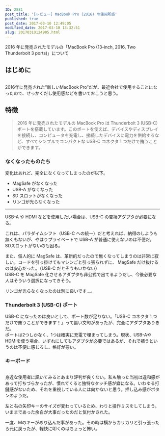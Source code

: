 ```yaml
---
ID: 2881
post_title: '[レビュー] MacBook Pro (2016) の使用所感'
published: true
post_date: 2017-03-10 12:49:05
modified_date: 2017-03-10 13:32:51
slug: 20170310124905.html
---
```

<p>2016 年に発売されたモデルの「MacBook Pro (13-inch, 2016, Two Thunderbolt 3 ports)」について<br />
<!--more--></p>
<h2>はじめに</h2>
<img decoding="async" lazyload="lazy" src="https://i.imgur.com/MOylDJs.png" alt="" />
<p>2016年に発売された&#8221;新しいMacBook Pro&#8221;だが、最近会社で使用することになったので、せっかくだし使用感などを書いておこうと思う。</p>
<h2>特徴</h2>
<blockquote><p>
  2016 年に発売されたモデルの MacBook Pro は Thunderbolt 3 (USB-C) ポートを搭載しています。このポートを使えば、デバイスやディスプレイを接続し、コンピュータを充電し、接続したデバイスに電力を供給するなど、すべてシンプルでコンパクトな USB-C コネクタ 1 つだけで賄うことができます。
</p></blockquote>
<h3>なくなったものたち</h3>
<p>変化はあれど、完全になくなってしまったのが以下。</p>
<ul>
<li>MagSafe がなくなった</li>
<li>USB-A がなくなった</li>
<li>SD スロットがなくなった</li>
<li>リンゴが光らなくなった</li>
</ul>
<hr />
<p>USB-A や HDMI などを使用したい場合は、USB-C の変換アダプタが必要になる。</p>
<p>これは、パラダイムシフト（USB-C への統一）だと考えれば、納得のしようも無くもないが、やはりプライベートで USB-A が普通に使えないのは不便だ。SDスロットがないのも困る。</p>
<p>また、個人的に MagSafe は、革新的だったので無くなってしまうのは非常に寂しい。コードを引っ掛けてもマシンごと引っ張られずに、 MagSafe だけ抜けるのは安心だった。（USB-C だとそうもいかない）<br />
USB-C を MagSafe 化させるアダプタも非公式で出てるようだし、今後必要な人はそういう選択になってきそう。</p>
<p>リンゴが光らなくなったのは別に良いです…。</p>
<h3>Thunderbolt 3 (USB-C) ポート</h3>
<p>USB-C になったのは良いとして、ポート数が足りない。「USB-C コネクタ 1 つだけで賄うことができます！」って謳い文句があったが、完全にアダプタありきだ。<br />
ポートは2つしかなく、1つは確実に充電で埋まってしまう。現状、USB-AやHDMIを使う場合、いずれにしてもアダプタが必要ではあるが、それで補うというのは不便に感じるし、格好が悪い。</p>
<h3>キーボード</h3>
<img decoding="async" lazyload="lazy" src="https://i.imgur.com/FL6x2Rk.jpg" alt="" />
<p>身近な使用者に訊いてみるとあまり評判が良くない。私も触った当初は違和感があって打ちづらかったが、慣れてくると独特なタッチ感が癖になる。いわゆる打鍵感がないため、それを重視している人には向かないと思う。押し込み感がボタンのようだ。</p>
<p>左と右の矢印キーのサイズが変わっているため、わりと操作ミスをしてしまう。いままであった余白が大事だったのだと気付かされた。</p>
<p>一度、Mのキーがめり込んだ事があった。その時は横からカリカリと引っ張ったら元に戻ったが、軽快に叩くのはちょっと怖い。</p>
